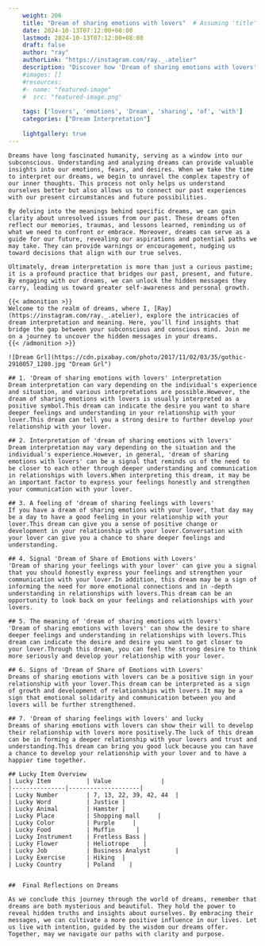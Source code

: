 ```yaml
---
    weight: 206
    title: "Dream of sharing emotions with lovers"  # Assuming 'title' column exists
    date: 2024-10-13T07:12:00+08:00
    lastmod: 2024-10-13T07:12:00+08:00
    draft: false
    author: "ray"
    authorLink: "https://instagram.com/ray._.atelier"
    description: "Discover how 'Dream of sharing emotions with lovers' can interpret your future and uncover its significant meanings in your life."
    #images: []
    #resources:
    #- name: "featured-image"
    #  src: "featured-image.png"
    
    tags: ['lovers', 'emotions', 'Dream', 'sharing', 'of', 'with']
    categories: ["Dream Interpretation"]
    
    lightgallery: true
---
```

    
    Dreams have long fascinated humanity, serving as a window into our subconscious. Understanding and analyzing dreams can provide valuable insights into our emotions, fears, and desires. When we take the time to interpret our dreams, we begin to unravel the complex tapestry of our inner thoughts. This process not only helps us understand ourselves better but also allows us to connect our past experiences with our present circumstances and future possibilities.
    
    By delving into the meanings behind specific dreams, we can gain clarity about unresolved issues from our past. These dreams often reflect our memories, traumas, and lessons learned, reminding us of what we need to confront or embrace. Moreover, dreams can serve as a guide for our future, revealing our aspirations and potential paths we may take. They can provide warnings or encouragement, nudging us toward decisions that align with our true selves.
    
    Ultimately, dream interpretation is more than just a curious pastime; it is a profound practice that bridges our past, present, and future. By engaging with our dreams, we can unlock the hidden messages they carry, leading us toward greater self-awareness and personal growth.
    
    {{< admonition >}}
    Welcome to the realm of dreams, where I, [Ray](https://instagram.com/ray._.atelier), explore the intricacies of dream interpretation and meaning. Here, you’ll find insights that bridge the gap between your subconscious and conscious mind. Join me on a journey to uncover the hidden messages in your dreams.
    {{< /admonition >}}
    
    ![Dream Grl](https://cdn.pixabay.com/photo/2017/11/02/03/35/gothic-2910057_1280.jpg "Dream Grl")
    
    ## 1. 'Dream of sharing emotions with lovers' interpretation
    Dream interpretation can vary depending on the individual's experience and situation, and various interpretations are possible.However, the dream of sharing emotions with lovers is usually interpreted as a positive symbol.This dream can indicate the desire you want to share deeper feelings and understanding in your relationship with your lover.This dream can tell you a strong desire to further develop your relationship with your lover.
    
    ## 2. Interpretation of 'dream of sharing emotions with lovers'
    Dream interpretation may vary depending on the situation and the individual's experience.However, in general, 'dream of sharing emotions with lovers' can be a signal that reminds us of the need to be closer to each other through deeper understanding and communication in relationships with lovers.When interpreting this dream, it may be an important factor to express your feelings honestly and strengthen your communication with your lover.
    
    ## 3. A feeling of 'dream of sharing feelings with lovers'
    If you have a dream of sharing emotions with your lover, that day may be a day to have a good feeling in your relationship with your lover.This dream can give you a sense of positive change or development in your relationship with your lover.Conversation with your lover can give you a chance to share deeper feelings and understanding.
    
    ## 4. Signal 'Dream of Share of Emotions with Lovers'
    'Dream of sharing your feelings with your lover' can give you a signal that you should honestly express your feelings and strengthen your communication with your lover.In addition, this dream may be a sign of informing the need for more emotional connections and in -depth understanding in relationships with lovers.This dream can be an opportunity to look back on your feelings and relationships with your lovers.
    
    ## 5. The meaning of 'dream of sharing emotions with lovers'
    'Dream of sharing emotions with lovers' can show the desire to share deeper feelings and understanding in relationships with lovers.This dream can indicate the desire and desire you want to get closer to your lover.Through this dream, you can feel the strong desire to think more seriously and develop your relationship with your lover.
    
    ## 6. Signs of 'Dream of Share of Emotions with Lovers'
    Dreams of sharing emotions with lovers can be a positive sign in your relationship with your lover.This dream can be interpreted as a sign of growth and development of relationships with lovers.It may be a sign that emotional solidarity and communication between you and lovers will be further strengthened.
    
    ## 7. 'Dream of sharing feelings with lovers' and lucky
    Dreams of sharing emotions with lovers can show their will to develop their relationship with lovers more positively.The luck of this dream can be in forming a deeper relationship with your lovers and trust and understanding.This dream can bring you good luck because you can have a chance to develop your relationship with your lover and to have a happier time together.
    
    ## Lucky Item Overview
    | Lucky Item          | Value              |
    |---------------|--------------------|
    | Lucky Number        | 7, 13, 22, 39, 42, 44  |
    | Lucky Word          | Justice |
    | Lucky Animal        | Hamster |
    | Lucky Place         | Shopping mall     |
    | Lucky Color         | Purple     |
    | Lucky Food          | Muffin      |
    | Lucky Instrument    | Fretless Bass |
    | Lucky Flower        | Heliotrope    |
    | Lucky Job           | Business Analyst       |
    | Lucky Exercise      | Hiking  |
    | Lucky Country       | Poland    |
    
    
    ##  Final Reflections on Dreams
    
    As we conclude this journey through the world of dreams, remember that dreams are both mysterious and beautiful. They hold the power to reveal hidden truths and insights about ourselves. By embracing their messages, we can cultivate a more positive influence in our lives. Let us live with intention, guided by the wisdom our dreams offer. Together, may we navigate our paths with clarity and purpose.
    